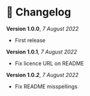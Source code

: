 # 📃 Changelog

**Version 1.0.0**, _7 August 2022_

* First release

**Version 1.0.1**, _7 August 2022_

* Fix licence URL on README

**Version 1.0.**_**2**_, _7 August 2022_

* Fix README misspellings
